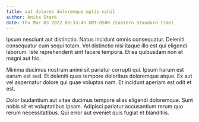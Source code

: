 ```yaml
---
title: aut dolores doloremque optio nihil
author: Anita Stark
date: Thu Mar 03 2022 08:33:45 GMT-0500 (Eastern Standard Time)
---
```

Ipsum nesciunt aut distinctio. Natus incidunt omnis consequatur. Deleniti consequatur cum sequi totam. Vel distinctio nisi itaque illo est qui eligendi laborum. Iste reprehenderit sint facere tempora. Et ea quibusdam non et magni aut hic.

 Minima ducimus nostrum animi sit pariatur corrupti qui. Ipsum harum est earum est sed. Et deleniti quas tempore doloribus doloremque atque. Ex aut vel aspernatur dolore qui quae voluptas nam. Et incidunt aperiam est odit et est.

 Dolor laudantium aut vitae ducimus tempore alias eligendi doloremque. Sunt nobis sit et voluptatibus ipsam. Adipisci pariatur accusantium rerum quo rerum necessitatibus. Qui error aut eveniet quis fugiat et blanditiis.